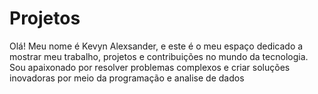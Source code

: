 # Projetos
 Olá! Meu nome é Kevyn Alexsander, e este é o meu espaço dedicado a mostrar meu trabalho, projetos e contribuições no mundo da tecnologia. Sou apaixonado por resolver problemas complexos e criar soluções inovadoras por meio da programação e analise de dados
